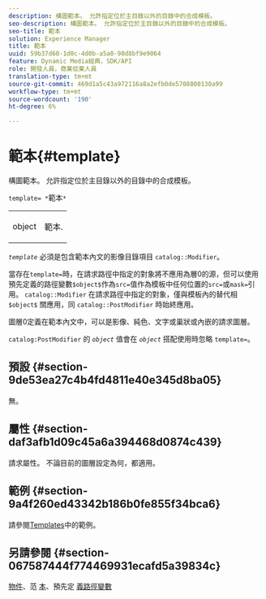 ```yaml
---
description: 構圖範本。 允許指定位於主目錄以外的目錄中的合成模板。
seo-description: 構圖範本。 允許指定位於主目錄以外的目錄中的合成模板。
seo-title: 範本
solution: Experience Manager
title: 範本
uuid: 59b37d60-1d0c-4d0b-a5a0-98d8bf9e9064
feature: Dynamic Media經典，SDK/API
role: 開發人員，商業從業人員
translation-type: tm+mt
source-git-commit: 469d1a5c43a972116a8a2efb0de5708800130a99
workflow-type: tm+mt
source-wordcount: '190'
ht-degree: 6%

---
```



# 範本{#template}

構圖範本。 允許指定位於主目錄以外的目錄中的合成模板。

`template= *`範本`*`

<table id="simpletable_DEC6F4EB460D453B8F272C98C9C8B7E5"> 
 <tr class="strow"> 
  <td class="stentry"> <p><span class="varname"> object</span> </p> </td> 
  <td class="stentry"> <p>範本. </p></td> 
 </tr> 
</table>

*`template`* 必須是包含範本內文的影像目錄項目 `catalog::Modifier`。

當存在`template=`時，在請求路徑中指定的對象將不應用為層0的源，但可以使用預先定義的路徑變數`$object$`作為`src=`值作為模板中任何位置的`src=`或`mask=`引用。 `catalog::Modifier` 在請求路徑中指定的對象，僅與模板內的替代相 `$object$` 關應用，同 `catalog::PostModifier` 時始終應用。

圖層0定義在範本內文中，可以是影像、純色、文字或巢狀或內嵌的請求圖層。

`catalog:PostModifier` 的 *`object`* 值會在 *`object`* 搭配使用時忽略 `template=`。

## 預設 {#section-9de53ea27c4b4fd4811e40e345d8ba05}

無。

## 屬性 {#section-daf3afb1d09c45a6a394468d0874c439}

請求屬性。 不論目前的圖層設定為何，都適用。

## 範例 {#section-9a4f260ed43342b186b0fe855f34bca6}

請參閱[Templates](../../../../../is-api/http-ref/image-serving-api-ref/c-http-protocol-reference/c-templates/c-templates.md#concept-3cd2d2adae0e41b2979b9640244d4d3e)中的範例。

## 另請參閱 {#section-067587444f774469931ecafd5a39834c}

[物件](../../../../../is-api/http-ref/image-serving-api-ref/c-http-protocol-reference/c-data-types/r-object.md#reference-2591bd24548d462782c68d138ef795a0)、范 [本](../../../../../is-api/http-ref/image-serving-api-ref/c-http-protocol-reference/c-templates/c-templates.md#concept-3cd2d2adae0e41b2979b9640244d4d3e)、預先定 [義路徑變數](../../../../../is-api/http-ref/image-serving-api-ref/c-http-protocol-reference/c-syntax-and-features/r-is-http-substitution-variables.md#reference-90dc01aba44940e4acdd0c6476e7aa5a)
